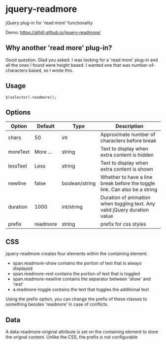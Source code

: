 jquery-readmore
===============

jQuery plug-in for 'read more' functionality

Demo: https://athill.github.io/jquery-readmore/

Why another 'read more' plug-in?
--------------------------------
Good question. Glad you asked. I was looking for a 'read more' plug-in and all the ones I found were height based. I wanted one that was number-of-characters based, so I wrote this.

Usage
-----

	$(selector).readmore();

Options
-------
| Option | Default | Type   | Description                                        |
| ------ | ------- | -----  | -----------
|chars   | 50      | int    |Approximate number of characters before break      |
|moreText| More ...| string |Text to display when extra content is hidden             |
|lessText| Less    | string | Text to display when extra content is shown              |
|newline | false   | boolean/string   | Whether to have a line break before the toggle link. Can also be a string |
|duration| 1000    | int/string    | Duration of animation when toggling text. Any valid jQuery duration value |
|prefix  | readmore| string | prefix for css styles                              |

CSS
---
jquery-readmore creates four elements within the containing element. 
- span.readmore-show contains the portion of text that is always displayed
- span.readmore-rest contains the portion of text that is toggled
- span.readmore-newline contains the separator between 'show' and 'rest'
- a.readmore-toggle contains the text that toggles the additional text

Using the prefix option, you can change the prefix of these classes to something besides 'readmore' in case of conflicts.

Data
----
A data-readmore-original attribute is set on the containing element to store the orignal content. Unlike the CSS, the prefix is not configurable

